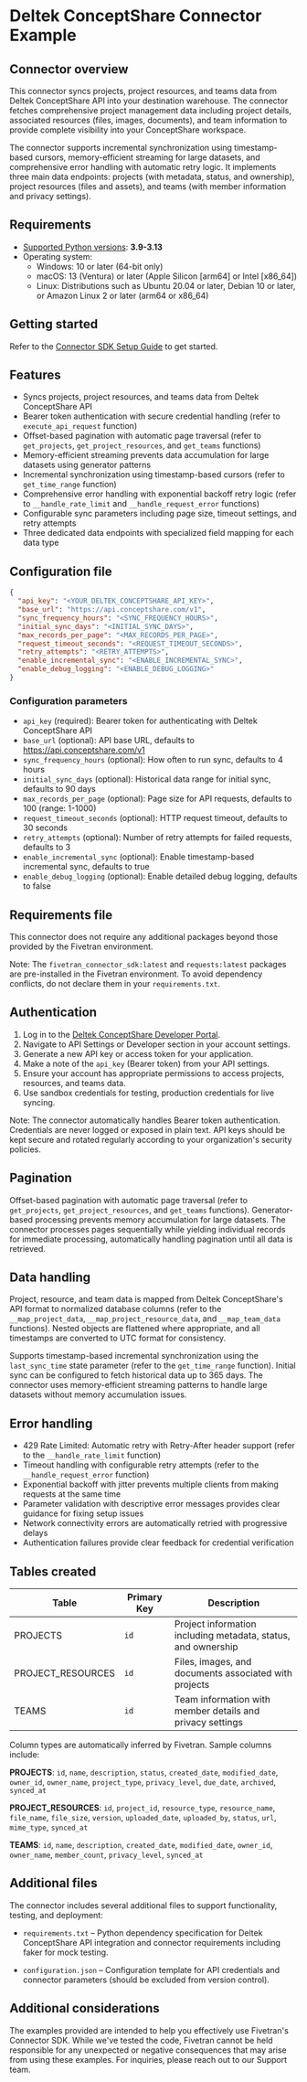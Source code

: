 # Deltek ConceptShare Connector Example

## Connector overview

This connector syncs projects, project resources, and teams data from Deltek ConceptShare API into your destination warehouse. The connector fetches comprehensive project management data including project details, associated resources (files, images, documents), and team information to provide complete visibility into your ConceptShare workspace.

The connector supports incremental synchronization using timestamp-based cursors, memory-efficient streaming for large datasets, and comprehensive error handling with automatic retry logic. It implements three main data endpoints: projects (with metadata, status, and ownership), project resources (files and assets), and teams (with member information and privacy settings).

## Requirements

- [Supported Python versions](https://github.com/fivetran/fivetran_connector_sdk/blob/main/README.md#requirements): **3.9-3.13**
- Operating system:
  - Windows: 10 or later (64-bit only)
  - macOS: 13 (Ventura) or later (Apple Silicon [arm64] or Intel [x86_64])
  - Linux: Distributions such as Ubuntu 20.04 or later, Debian 10 or later, or Amazon Linux 2 or later (arm64 or x86_64)

## Getting started

Refer to the [Connector SDK Setup Guide](https://fivetran.com/docs/connectors/connector-sdk/setup-guide) to get started.

## Features

- Syncs projects, project resources, and teams data from Deltek ConceptShare API
- Bearer token authentication with secure credential handling (refer to `execute_api_request` function)
- Offset-based pagination with automatic page traversal (refer to `get_projects`, `get_project_resources`, and `get_teams` functions)
- Memory-efficient streaming prevents data accumulation for large datasets using generator patterns
- Incremental synchronization using timestamp-based cursors (refer to `get_time_range` function)
- Comprehensive error handling with exponential backoff retry logic (refer to `__handle_rate_limit` and `__handle_request_error` functions)
- Configurable sync parameters including page size, timeout settings, and retry attempts
- Three dedicated data endpoints with specialized field mapping for each data type

## Configuration file

```json
{
  "api_key": "<YOUR_DELTEK_CONCEPTSHARE_API_KEY>",
  "base_url": "https://api.conceptshare.com/v1",
  "sync_frequency_hours": "<SYNC_FREQUENCY_HOURS>",
  "initial_sync_days": "<INITIAL_SYNC_DAYS>",
  "max_records_per_page": "<MAX_RECORDS_PER_PAGE>",
  "request_timeout_seconds": "<REQUEST_TIMEOUT_SECONDS>",
  "retry_attempts": "<RETRY_ATTEMPTS>",
  "enable_incremental_sync": "<ENABLE_INCREMENTAL_SYNC>",
  "enable_debug_logging": "<ENABLE_DEBUG_LOGGING>"
}
```

### Configuration parameters

- `api_key` (required): Bearer token for authenticating with Deltek ConceptShare API
- `base_url` (optional): API base URL, defaults to https://api.conceptshare.com/v1
- `sync_frequency_hours` (optional): How often to run sync, defaults to 4 hours
- `initial_sync_days` (optional): Historical data range for initial sync, defaults to 90 days
- `max_records_per_page` (optional): Page size for API requests, defaults to 100 (range: 1-1000)
- `request_timeout_seconds` (optional): HTTP request timeout, defaults to 30 seconds
- `retry_attempts` (optional): Number of retry attempts for failed requests, defaults to 3
- `enable_incremental_sync` (optional): Enable timestamp-based incremental sync, defaults to true
- `enable_debug_logging` (optional): Enable detailed debug logging, defaults to false

## Requirements file

This connector does not require any additional packages beyond those provided by the Fivetran environment.

Note: The `fivetran_connector_sdk:latest` and `requests:latest` packages are pre-installed in the Fivetran environment. To avoid dependency conflicts, do not declare them in your `requirements.txt`.

## Authentication

1. Log in to the [Deltek ConceptShare Developer Portal](https://api.conceptshare.com/v1).
2. Navigate to API Settings or Developer section in your account settings.
3. Generate a new API key or access token for your application.
4. Make a note of the `api_key` (Bearer token) from your API settings.
5. Ensure your account has appropriate permissions to access projects, resources, and teams data.
6. Use sandbox credentials for testing, production credentials for live syncing.

Note: The connector automatically handles Bearer token authentication. Credentials are never logged or exposed in plain text. API keys should be kept secure and rotated regularly according to your organization's security policies.

## Pagination

Offset-based pagination with automatic page traversal (refer to `get_projects`, `get_project_resources`, and `get_teams` functions). Generator-based processing prevents memory accumulation for large datasets. The connector processes pages sequentially while yielding individual records for immediate processing, automatically handling pagination until all data is retrieved.

## Data handling

Project, resource, and team data is mapped from Deltek ConceptShare's API format to normalized database columns (refer to the `__map_project_data`, `__map_project_resource_data`, and `__map_team_data` functions). Nested objects are flattened where appropriate, and all timestamps are converted to UTC format for consistency.

Supports timestamp-based incremental synchronization using the `last_sync_time` state parameter (refer to the `get_time_range` function). Initial sync can be configured to fetch historical data up to 365 days. The connector uses memory-efficient streaming patterns to handle large datasets without memory accumulation issues.

## Error handling

- 429 Rate Limited: Automatic retry with Retry-After header support (refer to the `__handle_rate_limit` function)
- Timeout handling with configurable retry attempts (refer to the `__handle_request_error` function)
- Exponential backoff with jitter prevents multiple clients from making requests at the same time
- Parameter validation with descriptive error messages provides clear guidance for fixing setup issues
- Network connectivity errors are automatically retried with progressive delays
- Authentication failures provide clear feedback for credential verification

## Tables created

| Table | Primary Key | Description |
|-------|-------------|-------------|
| PROJECTS | `id` | Project information including metadata, status, and ownership |
| PROJECT_RESOURCES | `id` | Files, images, and documents associated with projects |
| TEAMS | `id` | Team information with member details and privacy settings |

Column types are automatically inferred by Fivetran. Sample columns include:

**PROJECTS**: `id`, `name`, `description`, `status`, `created_date`, `modified_date`, `owner_id`, `owner_name`, `project_type`, `privacy_level`, `due_date`, `archived`, `synced_at`

**PROJECT_RESOURCES**: `id`, `project_id`, `resource_type`, `resource_name`, `file_name`, `file_size`, `version`, `uploaded_date`, `uploaded_by`, `status`, `url`, `mime_type`, `synced_at`

**TEAMS**: `id`, `name`, `description`, `created_date`, `modified_date`, `owner_id`, `owner_name`, `member_count`, `privacy_level`, `synced_at`

## Additional files

The connector includes several additional files to support functionality, testing, and deployment:

- `requirements.txt` – Python dependency specification for Deltek ConceptShare API integration and connector requirements including faker for mock testing.

- `configuration.json` – Configuration template for API credentials and connector parameters (should be excluded from version control).


## Additional considerations

The examples provided are intended to help you effectively use Fivetran's Connector SDK. While we've tested the code, Fivetran cannot be held responsible for any unexpected or negative consequences that may arise from using these examples. For inquiries, please reach out to our Support team.